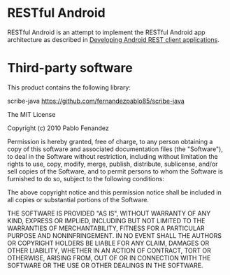 # RESTful Android

RESTful Android is an attempt to implement the RESTful Android app architecture as described in [Developing Android REST client applications](http://www.google.com/events/io/2010/sessions/developing-RESTful-android-apps.html).

# Third-party software

This product contains the following library:

scribe-java
https://github.com/fernandezpablo85/scribe-java

The MIT License

Copyright (c) 2010 Pablo Fenandez

Permission is hereby granted, free of charge, to any person obtaining a copy
of this software and associated documentation files (the "Software"), to deal
in the Software without restriction, including without limitation the rights
to use, copy, modify, merge, publish, distribute, sublicense, and/or sell
copies of the Software, and to permit persons to whom the Software is
furnished to do so, subject to the following conditions:

The above copyright notice and this permission notice shall be included in
all copies or substantial portions of the Software.

THE SOFTWARE IS PROVIDED "AS IS", WITHOUT WARRANTY OF ANY KIND, EXPRESS OR
IMPLIED, INCLUDING BUT NOT LIMITED TO THE WARRANTIES OF MERCHANTABILITY,
FITNESS FOR A PARTICULAR PURPOSE AND NONINFRINGEMENT. IN NO EVENT SHALL THE
AUTHORS OR COPYRIGHT HOLDERS BE LIABLE FOR ANY CLAIM, DAMAGES OR OTHER
LIABILITY, WHETHER IN AN ACTION OF CONTRACT, TORT OR OTHERWISE, ARISING FROM,
OUT OF OR IN CONNECTION WITH THE SOFTWARE OR THE USE OR OTHER DEALINGS IN
THE SOFTWARE.
